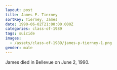 ```yaml
---
layout: post
title: James P. Tierney
sortKey: Tierney, James
date: 1990-06-02T21:00:00.000Z
categories: class-of-1989
tags: suicide
images:
  - /assets/class-of-1989/james-p-tierney-1.png
gender: male
---
```

James died in Bellevue on June 2, 1990.